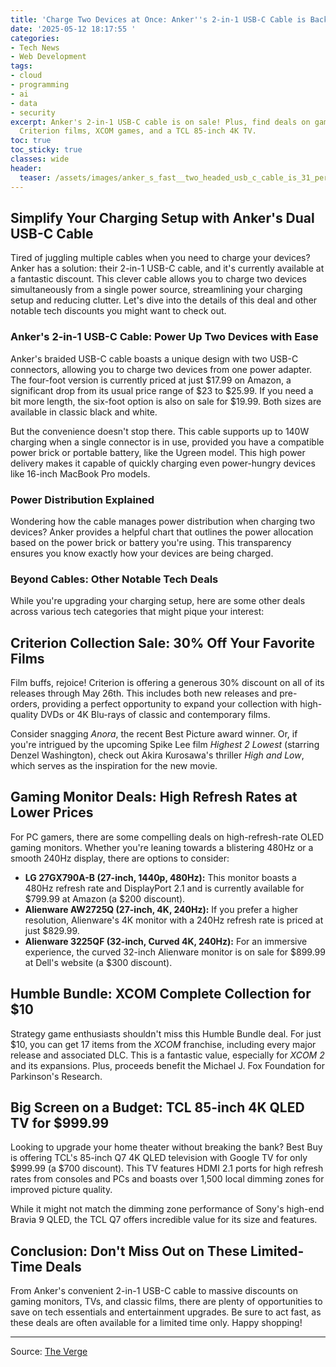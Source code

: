 ```yaml
---
title: 'Charge Two Devices at Once: Anker''s 2-in-1 USB-C Cable is Back on Sale!'
date: '2025-05-12 18:17:55 '
categories:
- Tech News
- Web Development
tags:
- cloud
- programming
- ai
- data
- security
excerpt: Anker's 2-in-1 USB-C cable is on sale! Plus, find deals on gaming monitors,
  Criterion films, XCOM games, and a TCL 85-inch 4K TV.
toc: true
toc_sticky: true
classes: wide
header:
  teaser: /assets/images/anker_s_fast__two_headed_usb_c_cable_is_31_percent_20250512181755.png
---
```


## Simplify Your Charging Setup with Anker's Dual USB-C Cable

Tired of juggling multiple cables when you need to charge your devices? Anker has a solution: their 2-in-1 USB-C cable, and it's currently available at a fantastic discount. This clever cable allows you to charge two devices simultaneously from a single power source, streamlining your charging setup and reducing clutter. Let's dive into the details of this deal and other notable tech discounts you might want to check out.

### Anker's 2-in-1 USB-C Cable: Power Up Two Devices with Ease

Anker's braided USB-C cable boasts a unique design with two USB-C connectors, allowing you to charge two devices from one power adapter. The four-foot version is currently priced at just $17.99 on Amazon, a significant drop from its usual price range of $23 to $25.99. If you need a bit more length, the six-foot option is also on sale for $19.99. Both sizes are available in classic black and white.



But the convenience doesn't stop there. This cable supports up to 140W charging when a single connector is in use, provided you have a compatible power brick or portable battery, like the Ugreen model. This high power delivery makes it capable of quickly charging even power-hungry devices like 16-inch MacBook Pro models. 

### Power Distribution Explained

Wondering how the cable manages power distribution when charging two devices? Anker provides a helpful chart that outlines the power allocation based on the power brick or battery you're using. This transparency ensures you know exactly how your devices are being charged.

### Beyond Cables: Other Notable Tech Deals

While you're upgrading your charging setup, here are some other deals across various tech categories that might pique your interest:

## Criterion Collection Sale: 30% Off Your Favorite Films

Film buffs, rejoice! Criterion is offering a generous 30% discount on all of its releases through May 26th. This includes both new releases and pre-orders, providing a perfect opportunity to expand your collection with high-quality DVDs or 4K Blu-rays of classic and contemporary films.

Consider snagging *Anora*, the recent Best Picture award winner. Or, if you're intrigued by the upcoming Spike Lee film *Highest 2 Lowest* (starring Denzel Washington), check out Akira Kurosawa's thriller *High and Low*, which serves as the inspiration for the new movie.

## Gaming Monitor Deals: High Refresh Rates at Lower Prices

For PC gamers, there are some compelling deals on high-refresh-rate OLED gaming monitors. Whether you're leaning towards a blistering 480Hz or a smooth 240Hz display, there are options to consider:

*   **LG 27GX790A-B (27-inch, 1440p, 480Hz):** This monitor boasts a 480Hz refresh rate and DisplayPort 2.1 and is currently available for $799.99 at Amazon (a $200 discount).
*   **Alienware AW2725Q (27-inch, 4K, 240Hz):** If you prefer a higher resolution, Alienware's 4K monitor with a 240Hz refresh rate is priced at just $829.99.
*   **Alienware 3225QF (32-inch, Curved 4K, 240Hz):** For an immersive experience, the curved 32-inch Alienware monitor is on sale for $899.99 at Dell's website (a $300 discount).

## Humble Bundle: XCOM Complete Collection for $10

Strategy game enthusiasts shouldn't miss this Humble Bundle deal. For just $10, you can get 17 items from the *XCOM* franchise, including every major release and associated DLC. This is a fantastic value, especially for *XCOM 2* and its expansions. Plus, proceeds benefit the Michael J. Fox Foundation for Parkinson's Research.

## Big Screen on a Budget: TCL 85-inch 4K QLED TV for $999.99

Looking to upgrade your home theater without breaking the bank? Best Buy is offering TCL's 85-inch Q7 4K QLED television with Google TV for only $999.99 (a $700 discount). This TV features HDMI 2.1 ports for high refresh rates from consoles and PCs and boasts over 1,500 local dimming zones for improved picture quality.

While it might not match the dimming zone performance of Sony's high-end Bravia 9 QLED, the TCL Q7 offers incredible value for its size and features.

## Conclusion: Don't Miss Out on These Limited-Time Deals

From Anker's convenient 2-in-1 USB-C cable to massive discounts on gaming monitors, TVs, and classic films, there are plenty of opportunities to save on tech essentials and entertainment upgrades. Be sure to act fast, as these deals are often available for a limited time only. Happy shopping!

---

Source: [The Verge](https://www.theverge.com/tech/664959/anker-usb-c-2-in-1-charging-cable-oled-gaming-monitor-deal-sale)